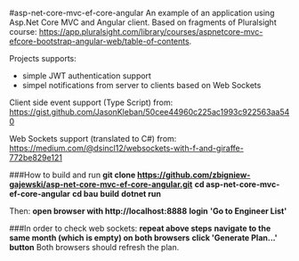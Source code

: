 #asp-net-core-mvc-ef-core-angular
An example of an application using Asp.Net Core MVC and Angular client. Based on fragments of Pluralsight course:
https://app.pluralsight.com/library/courses/aspnetcore-mvc-efcore-bootstrap-angular-web/table-of-contents.

Projects supports:
- simple JWT authentication support
- simpel notifications from server to clients based on Web Sockets

Client side event support (Type Script) from:
https://gist.github.com/JasonKleban/50cee44960c225ac1993c922563aa540

Web Sockets support (translated to C#) from:
https://medium.com/@dsincl12/websockets-with-f-and-giraffe-772be829e121


###How to build and run
**git clone https://github.com/zbigniew-gajewski/asp-net-core-mvc-ef-core-angular.git**
**cd asp-net-core-mvc-ef-core-angular**
**cd bau**
**build**
**dotnet run**

Then:
**open browser with http://localhost:8888**
**login**
**'Go to Engineer List'**

###In order to check web sockets:
**repeat above steps**
**navigate to the same month (which is empty) on both browsers**
**click 'Generate Plan...' button**
Both browsers should refresh the plan.

